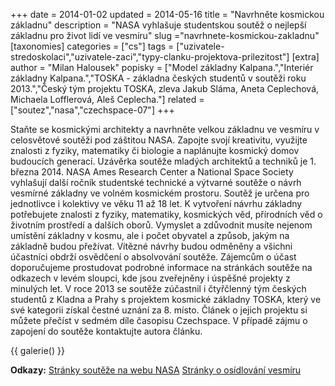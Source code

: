 +++
date = 2014-01-02
updated = 2014-05-16
title = "Navrhněte kosmickou základnu"
description = "NASA vyhlašuje studentskou soutěž o nejlepší základnu pro život lidí ve vesmíru"
slug ="navrhnete-kosmickou-zakladnu"
[taxonomies]
categories = ["cs"]
tags = ["uzivatele-stredoskolaci","uzivatele-zaci","typy-clanku-projektova-prilezitost"]
[extra]
author = "Milan Halousek"
popisky = ["Model základny Kalpana.","Interiér základny Kalpana.","TOSKA - základna českých studentů v soutěži roku 2013.","Český tým projektu TOSKA, zleva Jakub Sláma, Aneta Ceplechová, Michaela Lofflerová, Aleš Ceplecha."]
related = ["soutez","nasa","czechspace-07"]
+++

Staňte se kosmickými architekty a navrhněte velkou základnu ve vesmíru v celosvětové soutěži pod záštitou NASA. Zapojte svojí kreativitu, využijte znalosti z fyziky, matematiky či biologie a naplánujte kosmický domov budoucích generací. Uzávěrka soutěže mladých architektů a techniků je 1. března 2014. NASA Ames Research Center a National Space Society vyhlašují další ročník studentské technické a výtvarné soutěže o návrh vesmírné základny ve volném kosmickém prostoru. Soutěž je určena pro jednotlivce i kolektivy ve věku 11 až 18 let. K vytvoření návrhu základny potřebujete znalosti z fyziky, matematiky, kosmických věd, přírodních věd o životním prostředí a dalších oborů. Vymyslet a zdůvodnit musíte nejenom umístění základny v kosmu, ale i počet obyvatel a způsob, jakým na základně budou přežívat. Vítězné návrhy budou odměněny a všichni účastníci obdrží osvědčení o absolvování soutěže. Zájemcům o účast doporučujeme prostudovat podrobné informace na stránkách soutěže na odkazech v levém sloupci, kde jsou zveřejněny i úspěšné projekty z minulých let. V roce 2013 se soutěže zúčastnil i čtyřčlenný tým českých studentů z Kladna a Prahy s projektem kosmické základny TOSKA, který ve své kategorii získal čestné uznání za 8. místo. Článek o jejich projektu si můžete přečíst v sedmém díle časopisu Czechspace. V případě zájmu o zapojení do soutěže kontaktujte autora článku.

{{ galerie() }}

**Odkazy:**
[Stránky soutěže na webu NASA]
[Stránky o osídlování vesmíru]

[Stránky soutěže na webu NASA]: http://settlement.arc.nasa.gov/Contest/
[Stránky o osídlování vesmíru]: http://settlement.arc.nasa.gov/
